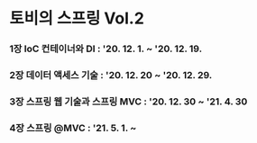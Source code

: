 # 토비의 스프링 Vol.2

### 1장 IoC 컨테이너와 DI : '20. 12. 1. ~  '20. 12. 19.
### 2장 데이터 액세스 기술 : '20. 12. 20 ~ '20. 12. 29.
### 3장 스프링 웹 기술과 스프링 MVC : '20. 12. 30 ~ '21. 4. 30
### 4장 스프링 @MVC : '21. 5. 1. ~ 


